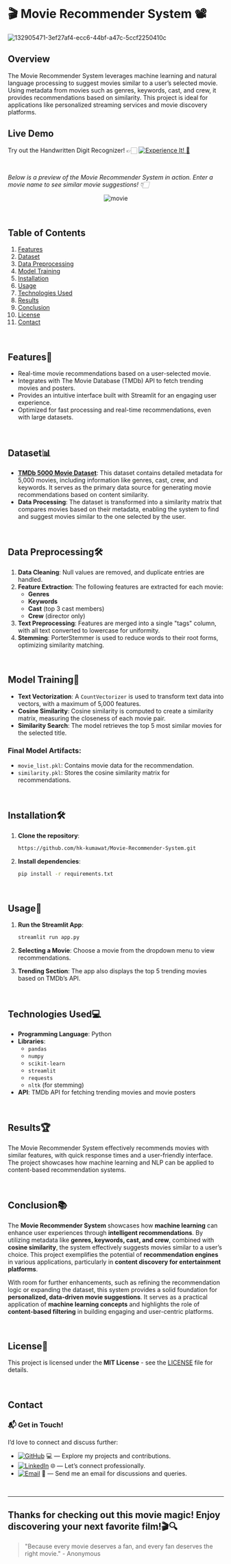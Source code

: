 # 🎬 Movie Recommender System 📽️  

![132905471-3ef27af4-ecc6-44bf-a47c-5ccf2250410c](https://github.com/user-attachments/assets/c83f35ad-8079-4a51-831f-0b44714d9a75)


## Overview

The Movie Recommender System leverages machine learning and natural language processing to suggest movies similar to a user’s selected movie. Using metadata from movies such as genres, keywords, cast, and crew, it provides recommendations based on similarity. This project is ideal for applications like personalized streaming services and movie discovery platforms.


## Live Demo

Try out the Handwritten Digit Recognizer! 👉🏻 [![Experience It! 🌟](https://img.shields.io/badge/Experience%20It!-blue)](https://findmynextflick.streamlit.app/#7c707207)

<br>

_Below is a preview of the Movie Recommender System in action. Enter a movie name to see similar movie suggestions! 👇🏻_


<p align="center">
  <img src="https://github.com/user-attachments/assets/71eb852d-f796-47d8-9837-e4e76e17a526" alt="movie">
</p>

<br>


## Table of Contents

1. [Features](#features)
2. [Dataset](#dataset)
3. [Data Preprocessing](#data-preprocessing)
4. [Model Training](#model-training)
5. [Installation](#installation)
6. [Usage](#usage)
7. [Technologies Used](#technologies-used)
8. [Results](#results)
9. [Conclusion](#conclusion)
10. [License](#license)
11. [Contact](#contact)

<br>

## Features🌟

- Real-time movie recommendations based on a user-selected movie.
- Integrates with The Movie Database (TMDb) API to fetch trending movies and posters.
- Provides an intuitive interface built with Streamlit for an engaging user experience.
- Optimized for fast processing and real-time recommendations, even with large datasets.


<br>

## Dataset📊

- **[TMDb 5000 Movie Dataset](https://www.kaggle.com/datasets/tmdb/tmdb-movie-metadata)**: This dataset contains detailed metadata for 5,000 movies, including information like genres, cast, crew, and keywords. It serves as the primary data source for generating movie recommendations based on content similarity.
- **Data Processing**: The dataset is transformed into a similarity matrix that compares movies based on their metadata, enabling the system to find and suggest movies similar to the one selected by the user.


<br>

## Data Preprocessing🛠

1. **Data Cleaning**: Null values are removed, and duplicate entries are handled.
2. **Feature Extraction**: The following features are extracted for each movie:
   - **Genres**
   - **Keywords**
   - **Cast** (top 3 cast members)
   - **Crew** (director only)
3. **Text Preprocessing**: Features are merged into a single "tags" column, with all text converted to lowercase for uniformity.
4. **Stemming**: PorterStemmer is used to reduce words to their root forms, optimizing similarity matching.

<br>

## Model Training🧠

- **Text Vectorization**: A `CountVectorizer` is used to transform text data into vectors, with a maximum of 5,000 features.
- **Cosine Similarity**: Cosine similarity is computed to create a similarity matrix, measuring the closeness of each movie pair.
- **Similarity Search**: The model retrieves the top 5 most similar movies for the selected title.

### Final Model Artifacts:
- `movie_list.pkl`: Contains movie data for the recommendation.
- `similarity.pkl`: Stores the cosine similarity matrix for recommendations.

<br>

## Installation🛠

1. **Clone the repository**:
   ```bash
   https://github.com/hk-kumawat/Movie-Recommender-System.git
   ```

2. **Install dependencies**:
   ```bash
   pip install -r requirements.txt
   ```

<br>

## Usage🚀

1. **Run the Streamlit App**:
   ```bash
   streamlit run app.py
   ```

2. **Selecting a Movie**: Choose a movie from the dropdown menu to view recommendations.
3. **Trending Section**: The app also displays the top 5 trending movies based on TMDb’s API.

<br>

## Technologies Used💻

- **Programming Language**: Python
- **Libraries**:
  - `pandas`
  - `numpy`
  - `scikit-learn`
  - `streamlit`
  - `requests`
  - `nltk` (for stemming)
- **API**: TMDb API for fetching trending movies and movie posters

<br>

## Results🏆

The Movie Recommender System effectively recommends movies with similar features, with quick response times and a user-friendly interface. The project showcases how machine learning and NLP can be applied to content-based recommendation systems.

<br>


## Conclusion📚

The **Movie Recommender System** showcases how **machine learning** can enhance user experiences through **intelligent recommendations**. By utilizing metadata like **genres, keywords, cast, and crew**, combined with **cosine similarity**, the system effectively suggests movies similar to a user’s choice. This project exemplifies the potential of **recommendation engines** in various applications, particularly in **content discovery for entertainment platforms**.

With room for further enhancements, such as refining the recommendation logic or expanding the dataset, this system provides a solid foundation for **personalized, data-driven movie suggestions**. It serves as a practical application of **machine learning concepts** and highlights the role of **content-based filtering** in building engaging and user-centric platforms.


<br> 

## License📝

This project is licensed under the **MIT License** - see the [LICENSE](./LICENSE) file for details.

<br>

## Contact

### 📬 Get in Touch!
I’d love to connect and discuss further:

- [![GitHub](https://img.shields.io/badge/GitHub-hk--kumawat-blue?logo=github)](https://github.com/hk-kumawat) 💻 — Explore my projects and contributions.
- [![LinkedIn](https://img.shields.io/badge/LinkedIn-Harshal%20Kumawat-blue?logo=linkedin)](https://www.linkedin.com/in/harshal-kumawat/) 🌐 — Let’s connect professionally.
- [![Email](https://img.shields.io/badge/Email-harshalkumawat100@gmail.com-blue?logo=gmail)](mailto:harshalkumawat100@gmail.com) 📧 — Send me an email for discussions and queries.

<br>

---

## Thanks for checking out this movie magic! Enjoy discovering your next favorite film!🎬🔍

> "Because every movie deserves a fan, and every fan deserves the right movie." - Anonymous


